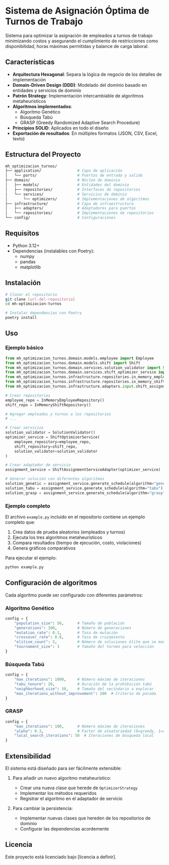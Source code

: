 # Sistema de Asignación Óptima de Turnos de Trabajo

Sistema para optimizar la asignación de empleados a turnos de trabajo minimizando costos y asegurando el cumplimiento de restricciones como disponibilidad, horas máximas permitidas y balance de carga laboral.

## Características

- **Arquitectura Hexagonal**: Separa la lógica de negocio de los detalles de implementación
- **Domain-Driven Design (DDD)**: Modelado del dominio basado en entidades y servicios de dominio
- **Patrón Strategy**: Implementación intercambiable de algoritmos metaheurísticos
- **Algoritmos implementados**:
  - Algoritmo Genético
  - Búsqueda Tabú
  - GRASP (Greedy Randomized Adaptive Search Procedure)
- **Principios SOLID**: Aplicados en todo el diseño
- **Exportación de resultados**: En múltiples formatos (JSON, CSV, Excel, texto)

## Estructura del Proyecto

```bash
mh_optimizacion_turnos/
├── application/                # Capa de aplicación
│   └── ports/                  # Puertos de entrada y salida
├── domain/                     # Núcleo de dominio
│   ├── models/                 # Entidades del dominio
│   ├── repositories/           # Interfaces de repositorios
│   └── services/               # Servicios de dominio
│       └── optimizers/         # Implementaciones de algoritmos
├── infrastructure/             # Capa de infraestructura
│   ├── adapters/               # Adaptadores para puertos
│   └── repositories/           # Implementaciones de repositorios
└── config/                     # Configuraciones
```

## Requisitos

- Python 3.12+
- Dependencias (instalables con Poetry):
  - numpy
  - pandas
  - matplotlib

## Instalación

```bash
# Clonar el repositorio
git clone [url-del-repositorio]
cd mh-optimizacion-turnos

# Instalar dependencias con Poetry
poetry install
```

## Uso

### Ejemplo básico

```python
from mh_optimizacion_turnos.domain.models.employee import Employee
from mh_optimizacion_turnos.domain.models.shift import Shift
from mh_optimizacion_turnos.domain.services.solution_validator import SolutionValidator
from mh_optimizacion_turnos.domain.services.shift_optimizer_service import ShiftOptimizerService
from mh_optimizacion_turnos.infrastructure.repositories.in_memory_employee_repository import InMemoryEmployeeRepository
from mh_optimizacion_turnos.infrastructure.repositories.in_memory_shift_repository import InMemoryShiftRepository
from mh_optimizacion_turnos.infrastructure.adapters.input.shift_assignment_service_adapter import ShiftAssignmentServiceAdapter

# Crear repositorios
employee_repo = InMemoryEmployeeRepository()
shift_repo = InMemoryShiftRepository()

# Agregar empleados y turnos a los repositorios
# ...

# Crear servicios
solution_validator = SolutionValidator()
optimizer_service = ShiftOptimizerService(
    employee_repository=employee_repo,
    shift_repository=shift_repo,
    solution_validator=solution_validator
)

# Crear adaptador de servicio
assignment_service = ShiftAssignmentServiceAdapter(optimizer_service)

# Generar solución con diferentes algoritmos
solution_genetic = assignment_service.generate_schedule(algorithm="genetic")
solution_tabu = assignment_service.generate_schedule(algorithm="tabu")
solution_grasp = assignment_service.generate_schedule(algorithm="grasp")
```

### Ejemplo completo

El archivo `example.py` incluido en el repositorio contiene un ejemplo completo que:

1. Crea datos de prueba aleatorios (empleados y turnos)
2. Ejecuta los tres algoritmos metaheurísticos
3. Compara resultados (tiempo de ejecución, costo, violaciones)
4. Genera gráficos comparativos

Para ejecutar el ejemplo:

```bash
python example.py
```

## Configuración de algoritmos

Cada algoritmo puede ser configurado con diferentes parámetros:

### Algoritmo Genético

```python
config = {
    "population_size": 50,      # Tamaño de población 
    "generations": 100,         # Número de generaciones
    "mutation_rate": 0.1,       # Tasa de mutación
    "crossover_rate": 0.8,      # Tasa de cruzamiento
    "elitism_count": 5,         # Número de soluciones élite que se mantienen
    "tournament_size": 3        # Tamaño del torneo para selección
}
```

### Búsqueda Tabú

```python
config = {
    "max_iterations": 1000,     # Número máximo de iteraciones
    "tabu_tenure": 20,          # Duración de la prohibición tabú
    "neighborhood_size": 30,    # Tamaño del vecindario a explorar
    "max_iterations_without_improvement": 200  # Criterio de parada
}
```

### GRASP

```python
config = {
    "max_iterations": 100,      # Número máximo de iteraciones
    "alpha": 0.3,               # Factor de aleatoriedad (0=greedy, 1=aleatorio)
    "local_search_iterations": 50  # Iteraciones de búsqueda local
}
```

## Extensibilidad

El sistema está diseñado para ser fácilmente extensible:

1. Para añadir un nuevo algoritmo metaheurístico:
   - Crear una nueva clase que herede de `OptimizerStrategy`
   - Implementar los métodos requeridos
   - Registrar el algoritmo en el adaptador de servicio

2. Para cambiar la persistencia:
   - Implementar nuevas clases que hereden de los repositorios de dominio
   - Configurar las dependencias acordemente

## Licencia

Este proyecto está licenciado bajo [licencia a definir].
